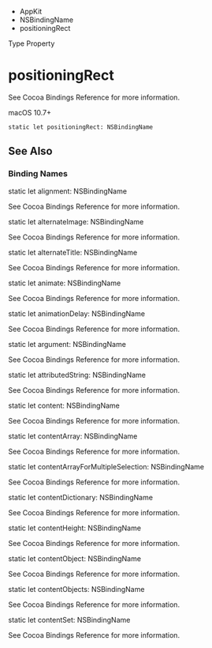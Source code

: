 

- AppKit
- NSBindingName
-  positioningRect 

Type Property

# positioningRect

See Cocoa Bindings Reference for more information.

macOS 10.7+

``` source
static let positioningRect: NSBindingName
```

## See Also

### Binding Names

static let alignment: NSBindingName

See Cocoa Bindings Reference for more information.

static let alternateImage: NSBindingName

See Cocoa Bindings Reference for more information.

static let alternateTitle: NSBindingName

See Cocoa Bindings Reference for more information.

static let animate: NSBindingName

See Cocoa Bindings Reference for more information.

static let animationDelay: NSBindingName

See Cocoa Bindings Reference for more information.

static let argument: NSBindingName

See Cocoa Bindings Reference for more information.

static let attributedString: NSBindingName

See Cocoa Bindings Reference for more information.

static let content: NSBindingName

See Cocoa Bindings Reference for more information.

static let contentArray: NSBindingName

See Cocoa Bindings Reference for more information.

static let contentArrayForMultipleSelection: NSBindingName

See Cocoa Bindings Reference for more information.

static let contentDictionary: NSBindingName

See Cocoa Bindings Reference for more information.

static let contentHeight: NSBindingName

See Cocoa Bindings Reference for more information.

static let contentObject: NSBindingName

See Cocoa Bindings Reference for more information.

static let contentObjects: NSBindingName

See Cocoa Bindings Reference for more information.

static let contentSet: NSBindingName

See Cocoa Bindings Reference for more information.

